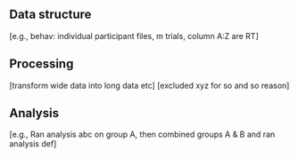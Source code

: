 <!-- This file explains the data structure and the analysis procedure. -->

## Data structure
[e.g., behav: individual participant files, m trials, column A:Z are RT]

## Processing
[transform wide data into long data etc]
[excluded xyz for so and so reason]

## Analysis
[e.g., Ran analysis abc on group A, then combined groups A & B and ran analysis def]